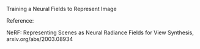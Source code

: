 Training a Neural Fields to Represent Image

Reference:

NeRF: Representing Scenes as Neural Radiance Fields for View Synthesis, arxiv.org/abs/2003.08934
